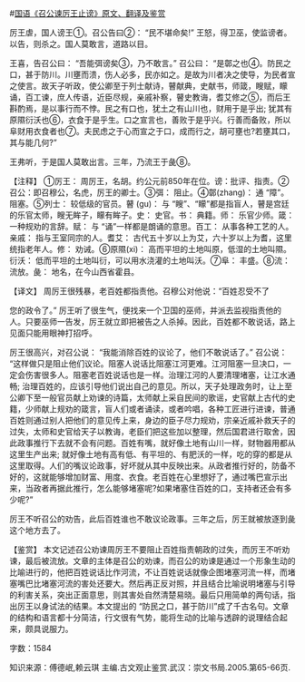 #[国语《召公谏厉王止谤》原文、翻译及鉴赏](https://www.vrrw.net/wx/14012.html)

厉王虐，国人谤王①。召公告曰②： “民不堪命矣!” 王怒，得卫巫，使监谤者。以告，则杀之。国人莫敢言，道路以目。

王喜，告召公曰： “吾能弭谤矣③，乃不敢言。” 召公曰： “是鄣之也④。防民之口，甚于防川。川壅而溃，伤人必多，民亦如之。是故为川者决之使导，为民者宣之使言。故天子听政，使公卿至于列士献诗，瞽献典，史献书，师箴，瞍赋，矇诵，百工谏，庶人传语，近臣尽规，亲戚补察，瞽史教诲，耆艾修之⑤，而后王斟酌焉，是以事行而不悖。民之有口也，犹土之有山川也，财用于是乎出; 犹其有原隰衍沃也⑥，衣食于是乎生。口之宣言也，善败于是乎兴。行善而备败，所以阜财用衣食者也⑦。夫民虑之于心而宣之于口，成而行之，胡可壅也?若壅其口，其与能几何?”

王弗听，于是国人莫敢出言。三年，乃流王于彘⑧。



【注释】 ①厉王： 周厉王，名胡。约公元前850年在位。谤：批评、指责。②召公：即召穆公，名虎，厉王的卿士。③弭： 阻止。④鄣(zhang)： 通 “障”。阻塞。⑤列士： 较低级的官员。瞽 (gu)： 与 “瞍”、“矇”都是指盲人，瞽是宫廷的乐官太师，瞍无眸子，矇有眸子。史： 史官。书： 典籍。师： 乐官少师。箴： 一种规劝的言辞。赋： 与 “诵”一样都是朗诵的意思。百工： 从事各种工艺的人。亲戚： 指与王室同宗的人。耆艾： 古代五十岁以上为艾，六十岁以上为耆，这里统指老年人。修： 劝诫。⑥原隰(xi)： 高而平坦的土地叫原，低湿的土地叫隰。衍沃： 低而平坦的土地叫衍，可以用水浇灌的土地叫沃。⑦阜： 丰盛。⑧流： 流放。彘： 地名，在今山西省霍县。

【译文】 周厉王很残暴，老百姓都指责他。召穆公对他说：“百姓忍受不了

您的政令了。” 厉王听了很生气，便找来一个卫国的巫师，并派去监视指责他的人。只要巫师一告发，厉王就立即把被告之人杀掉。因此，百姓都不敢说话，路上见面只能用眼神打招呼。

厉王很高兴，对召公说： “我能消除百姓的议论了，他们不敢说话了。” 召公说： “这样做只是阻止他们议论。阻塞人说话比阻塞江河更难。江河阻塞一旦决口，一定会伤害很多人。阻塞老百姓说话也是一样。治理江河的人要清理堵塞，让江水通畅; 治理百姓的，应该引导他们说出自己的意见。所以，天子处理政务时，让上至公卿下至一般官员献上劝谏的诗篇，太师献上采自民间的歌谣，史官献上古代的史籍，少师献上规劝的箴言，盲人们或者诵读，或者吟唱，各种工匠进行进谏，普通百姓则通过别人把他们的意见传上来，身边的臣子尽力规劝，宗亲近戚补救天子的过失，太师和史官给天子以教诲，老臣们把这些加以整理，然后国君进行取舍，因此政事推行下去就不会有问题。百姓有嘴，就好像土地有山川一样，财物器用都从这里生产出来; 就好像土地有高有低、有平坦的、有肥沃的一样，吃的穿的都是从这里取得。人们的嘴议论政事，好坏就从其中反映出来。从政者推行好的，防备不好的，这就能够增加财富、用度、衣食。老百姓在心里想好了，通过嘴巴宣示出来，当政者再据此推行，怎么能够堵塞呢?如果堵塞住百姓的口，支持者还会有多少呢?”

厉王不听召公的劝告，此后百姓谁也不敢议论政事。三年之后，厉王就被放逐到彘这个地方去了。

【鉴赏】 本文记述召公劝谏周厉王不要阻止百姓指责朝政的过失，而厉王不听劝谏，最后被流放。文章的主体是召公的劝谏，而召公的劝谏是通过一个形象生动的比喻进行的，他把百姓说话比作河流，不让百姓说话就像企图堵塞河流一样，而堵塞嘴巴比堵塞河流的害处还要大。然后再正反对照，并且结合比喻说明堵塞与引导的利害关系，突出正面意思，则其害处自然清楚易晓。最后只用简单的两句话，指出厉王以身试法的结果。本文提出的 “防民之口，甚于防川”成了千古名句。文章的结构和语言都十分简洁，行文很有气势，能将生动的比喻与透辟的说理结合起来，颇具说服力。

字数：1584

知识来源：傅德岷,赖云琪 主编.古文观止鉴赏.武汉：崇文书局.2005.第65-66页.

